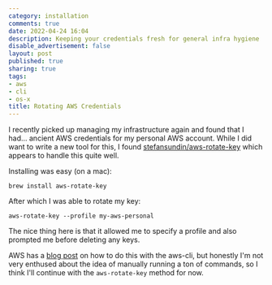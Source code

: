 ```yaml
---
category: installation
comments: true
date: 2022-04-24 16:04
description: Keeping your credentials fresh for general infra hygiene
disable_advertisement: false
layout: post
published: true
sharing: true
tags:
- aws
- cli
- os-x
title: Rotating AWS Credentials
---
```

<p>I recently picked up managing my infrastructure again and found that I had... ancient AWS credentials for my personal AWS account. While I did want to write a new tool for this, I found <a href="https://github.com/stefansundin/aws-rotate-key">stefansundin/aws-rotate-key</a> which appears to handle this quite well.</p>

<p>Installing was easy (on a mac):</p>

```shell
brew install aws-rotate-key
```

<p>After which I was able to rotate my key:</p>

```shell
aws-rotate-key --profile my-aws-personal
```

<p>The nice thing here is that it allowed me to specify a profile and also prompted me before deleting any keys.</p>

<p>AWS has a <a href="https://aws.amazon.com/blogs/security/how-to-rotate-access-keys-for-iam-users/">blog post</a> on how to do this with the aws-cli, but honestly I'm not very enthused about the idea of manually running a ton of commands, so I think I'll continue with the <code>aws-rotate-key</code> method for now.</p>